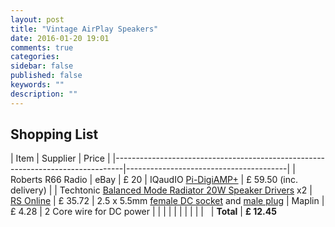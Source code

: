 ```yaml
---
layout: post
title: "Vintage AirPlay Speakers"
date: 2016-01-20 19:01
comments: true
categories: 
sidebar: false
published: false
keywords: ""
description: ""
---
```



<!-- more -->

## Shopping List

| Item | Supplier | Price |
|--------------------------------------------------------------------------------|----------------------------------------|
| Roberts R66 Radio     | eBay   | £ 20
| IQaudIO [Pi-DigiAMP+](http://www.iqaudio.co.uk/home/9-pi-digiamp-0712411999650.html)      | £ 59.50 (inc. delivery) |
| Techtonic [Balanced Mode Radiator 20W Speaker Drivers](http://www.tectonicelements.com/bmr-speakers/) x2 | [RS Online](http://uk.rs-online.com/web/p/speaker-drivers/8765241/) | £ 35.72
| 2.5 x 5.5mm [female DC socket](http://www.maplin.co.uk/p/25-x-55mm-single-hole-fixing-dc-socket-jk10l) and [male plug](http://www.maplin.co.uk/p/maplin-25-x-55mm-dc-power-plug-hh62s) | Maplin | £ 4.28
| 2 Core wire for DC power | |
| | |
| | |
| | &nbsp;
| **Total** | **£ 12.45**